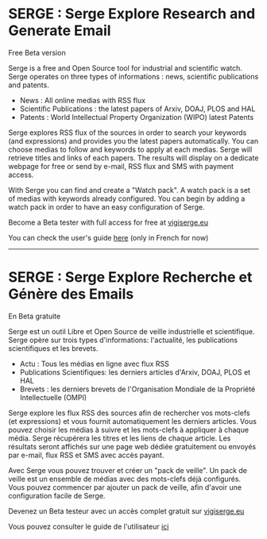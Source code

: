 # SERGE : Serge Explore Research and Generate Email

Free Beta version

Serge is a free and Open Source tool for industrial and scientific watch. Serge operates on three types of informations : news, scientific publications and patents. 

* News : All online medias with RSS flux
* Scientific Publications : the latest papers of Arxiv, DOAJ, PLOS and HAL
* Patents : World Intellectual Property Organization (WIPO) latest Patents 

Serge explores RSS flux of the sources in order to search your keywords (and expressions) and provides you the latest papers automatically. You can choose medias to follow and keywords to apply at each medias. Serge will retrieve titles and links of each papers. The results will display on a dedicate webpage for free or send by e-mail, RSS flux and SMS with payment access.

With Serge you can find and create a "Watch pack". A watch pack is a set of medias with keywords already configured. You can begin by adding a watch pack in order to have an easy configuration of Serge.

Become a Beta tester with full access for free at [vigiserge.eu](https://vigiserge.eu/)

You can check the user's guide [here](https://github.com/ABHC/SERGE/wiki/Guide-d'utilisation) (only in French for now)

---

# SERGE : Serge Explore Recherche et Génère des Emails

En Beta gratuite

Serge est un outil Libre et Open Source de veille industrielle et scientifique. Serge opère sur trois types d'informations: l'actualité, les publications scientifiques et les brevets. 

* Actu : Tous les médias en ligne avec flux RSS
* Publications Scientifiques: les derniers articles d'Arxiv, DOAJ, PLOS et HAL
* Brevets : les derniers brevets de l'Organisation Mondiale de la Propriété Intellectuelle (OMPI) 

Serge explore les flux RSS des sources afin de rechercher vos mots-clefs (et expressions) et vous fournit automatiquement les derniers articles. Vous pouvez choisir les médias à suivre et les mots-clefs à appliquer à chaque média. Serge récupérera les titres et les liens de chaque article. Les résultats seront affichés sur une page web dédiée gratuitement ou envoyés par e-mail, flux RSS et SMS avec accès payant.

Avec Serge vous pouvez trouver et créer un "pack de veille". Un pack de veille est un ensemble de médias avec des mots-clefs déjà configurés. Vous pouvez commencer par ajouter un pack de veille, afin d'avoir une configuration facile de Serge.

Devenez un Beta testeur avec un accès complet gratuit sur [vigiserge.eu](https://vigiserge.eu/)

Vous pouvez consulter le guide de l'utilisateur [ici](https://github.com/ABHC/SERGE/wiki/Guide-d'utilisation)

